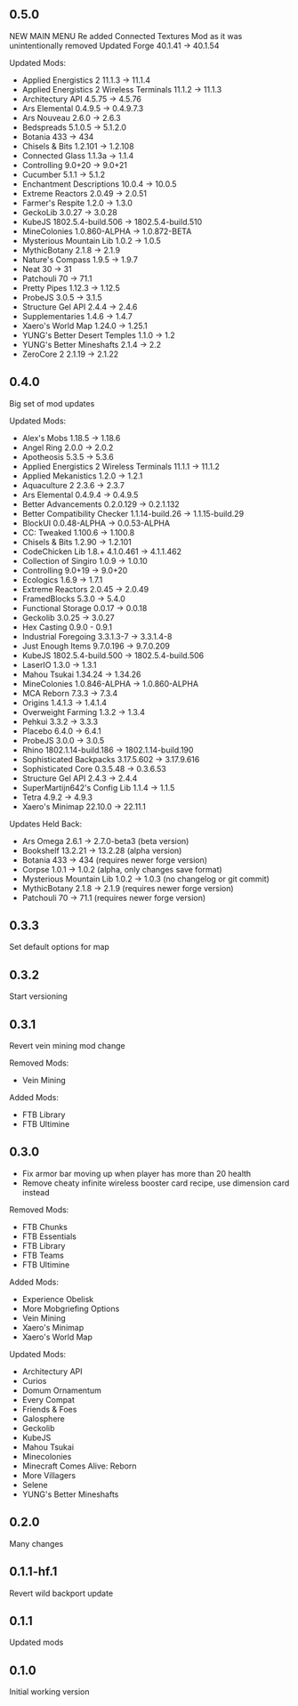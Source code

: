 ## 0.5.0

NEW MAIN MENU
Re added Connected Textures Mod as it was unintentionally removed
Updated Forge 40.1.41 -> 40.1.54

Updated Mods:

- Applied Energistics 2 11.1.3 -> 11.1.4
- Applied Energistics 2 Wireless Terminals 11.1.2 -> 11.1.3
- Architectury API 4.5.75 -> 4.5.76
- Ars Elemental 0.4.9.5 -> 0.4.9.7.3
- Ars Nouveau 2.6.0 -> 2.6.3
- Bedspreads 5.1.0.5 -> 5.1.2.0
- Botania 433 -> 434
- Chisels & Bits 1.2.101 -> 1.2.108
- Connected Glass 1.1.3a -> 1.1.4
- Controlling 9.0+20 -> 9.0+21
- Cucumber 5.1.1 -> 5.1.2
- Enchantment Descriptions 10.0.4 -> 10.0.5
- Extreme Reactors 2.0.49 -> 2.0.51
- Farmer's Respite 1.2.0 -> 1.3.0
- GeckoLib 3.0.27 -> 3.0.28
- KubeJS 1802.5.4-build.506 -> 1802.5.4-build.510
- MineColonies 1.0.860-ALPHA -> 1.0.872-BETA
- Mysterious Mountain Lib 1.0.2 -> 1.0.5
- MythicBotany 2.1.8 -> 2.1.9
- Nature's Compass 1.9.5 -> 1.9.7
- Neat 30 -> 31
- Patchouli 70 -> 71.1
- Pretty Pipes 1.12.3 -> 1.12.5
- ProbeJS 3.0.5 -> 3.1.5
- Structure Gel API 2.4.4 -> 2.4.6
- Supplementaries 1.4.6 -> 1.4.7
- Xaero's World Map 1.24.0 -> 1.25.1
- YUNG's Better Desert Temples 1.1.0 -> 1.2
- YUNG's Better Mineshafts 2.1.4 -> 2.2
- ZeroCore 2 2.1.19 -> 2.1.22

## 0.4.0

Big set of mod updates

Updated Mods:

- Alex's Mobs 1.18.5 -> 1.18.6
- Angel Ring 2.0.0 -> 2.0.2
- Apotheosis 5.3.5 -> 5.3.6
- Applied Energistics 2 Wireless Terminals 11.1.1 -> 11.1.2
- Applied Mekanistics 1.2.0 -> 1.2.1
- Aquaculture 2 2.3.6 -> 2.3.7
- Ars Elemental 0.4.9.4 -> 0.4.9.5
- Better Advancements 0.2.0.129 -> 0.2.1.132
- Better Compatibility Checker 1.1.14-build.26 -> 1.1.15-build.29
- BlockUI 0.0.48-ALPHA -> 0.0.53-ALPHA
- CC: Tweaked 1.100.6 -> 1.100.8
- Chisels & Bits 1.2.90 -> 1.2.101
- CodeChicken Lib 1.8.+ 4.1.0.461 -> 4.1.1.462
- Collection of Singiro 1.0.9 -> 1.0.10
- Controlling 9.0+19 -> 9.0+20
- Ecologics 1.6.9 -> 1.7.1
- Extreme Reactors 2.0.45 -> 2.0.49
- FramedBlocks 5.3.0 -> 5.4.0
- Functional Storage 0.0.17 -> 0.0.18
- Geckolib 3.0.25 -> 3.0.27
- Hex Casting 0.9.0 - 0.9.1
- Industrial Foregoing 3.3.1.3-7 -> 3.3.1.4-8
- Just Enough Items 9.7.0.196 -> 9.7.0.209
- KubeJS 1802.5.4-build.500 -> 1802.5.4-build.506
- LaserIO 1.3.0 -> 1.3.1
- Mahou Tsukai 1.34.24 -> 1.34.26
- MineColonies 1.0.846-ALPHA -> 1.0.860-ALPHA
- MCA Reborn 7.3.3 -> 7.3.4
- Origins 1.4.1.3 -> 1.4.1.4
- Overweight Farming 1.3.2 -> 1.3.4
- Pehkui 3.3.2 -> 3.3.3
- Placebo 6.4.0 -> 6.4.1
- ProbeJS 3.0.0 -> 3.0.5
- Rhino 1802.1.14-build.186 -> 1802.1.14-build.190
- Sophisticated Backpacks 3.17.5.602 -> 3.17.9.616
- Sophisticated Core 0.3.5.48 -> 0.3.6.53
- Structure Gel API 2.4.3 -> 2.4.4
- SuperMartijn642's Config Lib 1.1.4 -> 1.1.5
- Tetra 4.9.2 -> 4.9.3
- Xaero's Minimap 22.10.0 -> 22.11.1

Updates Held Back:

- Ars Omega 2.6.1 -> 2.7.0-beta3 (beta version)
- Bookshelf 13.2.21 -> 13.2.28 (alpha version)
- Botania 433 -> 434 (requires newer forge version)
- Corpse 1.0.1 -> 1.0.2 (alpha, only changes save format)
- Mysterious Mountain Lib 1.0.2 -> 1.0.3 (no changelog or git commit)
- MythicBotany 2.1.8 -> 2.1.9 (requires newer forge version)
- Patchouli 70 -> 71.1 (requires newer forge version)

## 0.3.3

Set default options for map

## 0.3.2

Start versioning

## 0.3.1

Revert vein mining mod change

Removed Mods:

- Vein Mining

Added Mods:

- FTB Library
- FTB Ultimine

## 0.3.0

- Fix armor bar moving up when player has more than 20 health
- Remove cheaty infinite wireless booster card recipe, use dimension card instead

Removed Mods:

- FTB Chunks
- FTB Essentials
- FTB Library
- FTB Teams
- FTB Ultimine

Added Mods:

- Experience Obelisk
- More Mobgriefing Options
- Vein Mining
- Xaero's Minimap
- Xaero's World Map

Updated Mods:

- Architectury API
- Curios
- Domum Ornamentum
- Every Compat
- Friends & Foes
- Galosphere
- Geckolib
- KubeJS
- Mahou Tsukai
- Minecolonies
- Minecraft Comes Alive: Reborn
- More Villagers
- Selene
- YUNG's Better Mineshafts

## 0.2.0

Many changes

## 0.1.1-hf.1 

Revert wild backport update

## 0.1.1

Updated mods

## 0.1.0

Initial working version

